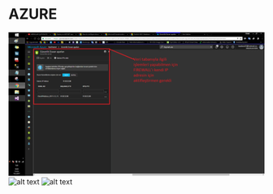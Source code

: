 # AZURE
![alt text](https://github.com/KursatCAKAL/AZURE/blob/master/Azure%20Web%20Projects/AZURE_NET.png)
![alt text](https://github.com/KursatCAKAL/AZURE/blob/master/Azure%20Web%20Projects/)
![alt text](https://github.com/KursatCAKAL/AZURE/blob/master/Azure%20Web%20Projects/AZURE_VİSUALSTUDİO (2))
